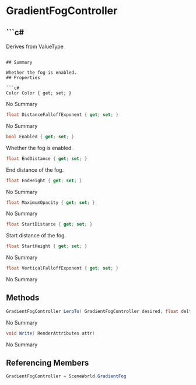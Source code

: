 # GradientFogController

## ```c#
Derives from ValueType
```

## Summary

Whether the fog is enabled.
## Properties

```c#
Color Color { get; set; } 
```
No Summary
```c#
float DistanceFalloffExponent { get; set; } 
```
No Summary
```c#
bool Enabled { get; set; } 
```
Whether the fog is enabled.
```c#
float EndDistance { get; set; } 
```
End distance of the fog.
```c#
float EndHeight { get; set; } 
```
No Summary
```c#
float MaximumOpacity { get; set; } 
```
No Summary
```c#
float StartDistance { get; set; } 
```
Start distance of the fog.
```c#
float StartHeight { get; set; } 
```
No Summary
```c#
float VerticalFalloffExponent { get; set; } 
```
No Summary
## Methods

```c#
GradientFogController LerpTo( GradientFogController desired, float delta, bool clamp = true) 
```
No Summary
```c#
void Write( RenderAttributes attr) 
```
No Summary
## Referencing Members

```c#
GradientFogController = SceneWorld.GradientFog
```
